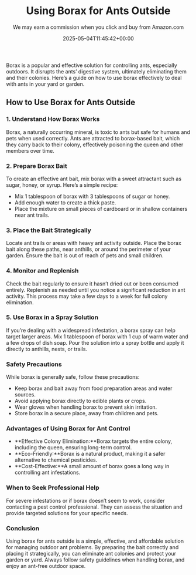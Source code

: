 ﻿---
author: We may earn a commission when you click and buy from Amazon.com
layout: post
title: Using Borax for Ants Outside
date: '2025-05-04T11:45:42+00:00'
categories:
- Guide
tags: []
slug: /borax-for-ants-outside/
lastmod: 2025-05-07T12:21:26+03:00
---

Borax is a popular and effective solution for controlling ants, especially outdoors. It disrupts the ants’ digestive system, ultimately eliminating them and their colonies. Here’s a guide on how to use borax effectively to deal with ants in your yard or garden.
## How to Use Borax for Ants Outside
### 1. Understand How Borax Works
Borax, a naturally occurring mineral, is toxic to ants but safe for humans and pets when used correctly. Ants are attracted to borax-based bait, which they carry back to their colony, effectively poisoning the queen and other members over time.
### 2. Prepare Borax Bait
To create an effective ant bait, mix borax with a sweet attractant such as sugar, honey, or syrup. Here’s a simple recipe:
- Mix 1 tablespoon of borax with 3 tablespoons of sugar or honey.
- Add enough water to create a thick paste.
- Place the mixture on small pieces of cardboard or in shallow containers near ant trails.
### 3. Place the Bait Strategically
Locate ant trails or areas with heavy ant activity outside. Place the borax bait along these paths, near anthills, or around the perimeter of your garden. Ensure the bait is out of reach of pets and small children.
### 4. Monitor and Replenish
Check the bait regularly to ensure it hasn’t dried out or been consumed entirely. Replenish as needed until you notice a significant reduction in ant activity. This process may take a few days to a week for full colony elimination.
### 5. Use Borax in a Spray Solution
If you’re dealing with a widespread infestation, a borax spray can help target larger areas. Mix 1 tablespoon of borax with 1 cup of warm water and a few drops of dish soap. Pour the solution into a spray bottle and apply it directly to anthills, nests, or trails.
### Safety Precautions
While borax is generally safe, follow these precautions:
- Keep borax and bait away from food preparation areas and water sources.
- Avoid applying borax directly to edible plants or crops.
- Wear gloves when handling borax to prevent skin irritation.
- Store borax in a secure place, away from children and pets.
### Advantages of Using Borax for Ant Control
- **Effective Colony Elimination:**Borax targets the entire colony, including the queen, ensuring long-term control.
- **Eco-Friendly:**Borax is a natural product, making it a safer alternative to chemical pesticides.
- **Cost-Effective:**A small amount of borax goes a long way in controlling ant infestations.
### When to Seek Professional Help
For severe infestations or if borax doesn’t seem to work, consider contacting a pest control professional. They can assess the situation and provide targeted solutions for your specific needs.
### Conclusion
Using borax for ants outside is a simple, effective, and affordable solution for managing outdoor ant problems. By preparing the bait correctly and placing it strategically, you can eliminate ant colonies and protect your garden or yard. Always follow safety guidelines when handling borax, and enjoy an ant-free outdoor space.